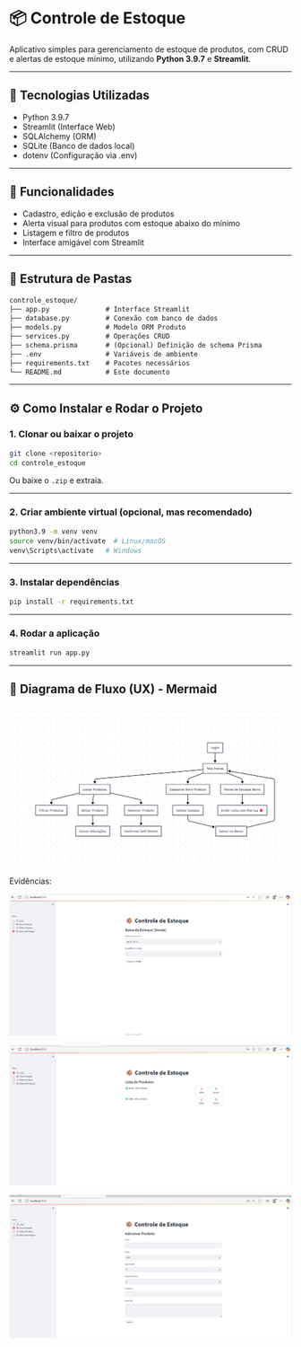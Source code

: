 # 📦 Controle de Estoque

Aplicativo simples para gerenciamento de estoque de produtos, com CRUD e alertas de estoque mínimo, utilizando **Python 3.9.7** e **Streamlit**.

---

## 🧰 Tecnologias Utilizadas

- Python 3.9.7
- Streamlit (Interface Web)
- SQLAlchemy (ORM)
- SQLite (Banco de dados local)
- dotenv (Configuração via .env)

---

## 🚀 Funcionalidades

- Cadastro, edição e exclusão de produtos
- Alerta visual para produtos com estoque abaixo do mínimo
- Listagem e filtro de produtos
- Interface amigável com Streamlit

---

## 📁 Estrutura de Pastas

```
controle_estoque/
├── app.py              # Interface Streamlit
├── database.py         # Conexão com banco de dados
├── models.py           # Modelo ORM Produto
├── services.py         # Operações CRUD
├── schema.prisma       # (Opcional) Definição de schema Prisma
├── .env                # Variáveis de ambiente
├── requirements.txt    # Pacotes necessários
└── README.md           # Este documento
```

---

## ⚙️ Como Instalar e Rodar o Projeto

### 1. Clonar ou baixar o projeto

```bash
git clone <repositorio>
cd controle_estoque
```

Ou baixe o `.zip` e extraia.

---

### 2. Criar ambiente virtual (opcional, mas recomendado)

```bash
python3.9 -m venv venv
source venv/bin/activate  # Linux/macOS
venv\Scripts\activate   # Windows
```

---

### 3. Instalar dependências

```bash
pip install -r requirements.txt
```

---

### 4. Rodar a aplicação

```bash
streamlit run app.py
```

---

## 🧠 Diagrama de Fluxo (UX) - Mermaid

![alt text](images/image.png)
---


Evidências:

![alt text](images/image-1.png)

![alt text](images/image-2.png)

![alt text](images/image-3.png)


